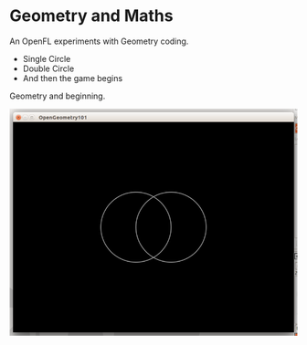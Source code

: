 Geometry and Maths
==================
An OpenFL experiments with Geometry coding.
 
 - Single Circle
 - Double Circle
 - And then the game begins

Geometry and beginning.

![Geometry 1](https://github.com/saumya/OpenGeom/blob/master/Assets/1.png "Duality")






[img1]: https://github.com/saumya/OpenGeom/blob/master/Assets/1.png